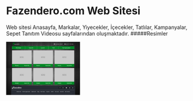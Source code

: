 # Fazendero.com Web Sitesi
Web sitesi Anasayfa, Markalar, Yiyecekler, İçecekler, Tatlılar, Kampanyalar, Sepet Tanıtım Videosu sayfalarından oluşmaktadır.
#####Resimler

<img src="https://github.com/muharremKilicer/fazenderoWebSitesi/blob/master/img/home.png" width="200"/>
